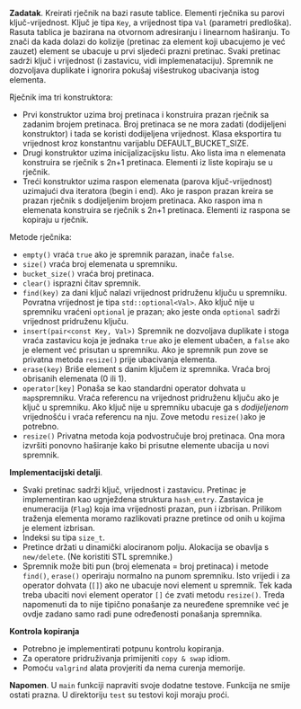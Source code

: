 **Zadatak**. Kreirati rječnik na bazi rasute tablice. Elementi rječnika 
su parovi ključ-vrijednost. Ključ je tipa `Key`, a vrijednost tipa `Val`
(parametri predloška). Rasuta tablica je bazirana na otvornom adresiranju 
i linearnom haširanju. To znači da kada dolazi do kolizije (pretinac za element
koji ubacujemo je već zauzet) element se ubacuje u prvi sljedeći prazni pretinac.
Svaki pretinac sadrži ključ i vrijednost (i zastavicu, vidi implemenataciju).
Spremnik ne dozvoljava duplikate i ignorira pokušaj višestrukog ubacivanja istog elementa. 

Rječnik ima tri konstruktora: 

- Prvi konstruktor uzima broj pretinaca i konstruira prazan rječnik 
  sa zadanim brojem pretinaca. Broj pretinaca se ne mora zadati (dodijeljeni konstruktor)
  i tada se koristi dodijeljena vrijednost. Klasa eksportira tu vrijednost kroz 
  konstantnu varijablu DEFAULT_BUCKET_SIZE.
- Drugi konstruktor uzima inicijalizacijsku listu. Ako lista ima n elemenata
  konstruira se rječnik s 2n+1 pretinaca. Elementi iz liste kopiraju se u rječnik.
- Treći konstruktor uzima raspon elemenata (parova ključ-vrijednost) uzimajući dva 
  iteratora (begin i end). Ako je raspon prazan kreira se prazan rječnik s dodijeljenim 
  brojem pretinaca. Ako raspon ima n elemenata konstruira se rječnik s 2n+1 pretinaca. 
  Elementi iz raspona se kopiraju u rječnik.

Metode rječnika:

- `empty()` vraća `true` ako je spremnik parazan, inače `false`.
- `size()` vraća broj elemenata u spremniku.
- `bucket_size()` vraća broj pretinaca.
- `clear()` isprazni čitav spremnik.
- `find(key)` za dani ključ nalazi vrijednost pridruženu ključu u spremniku. Povratna 
   vrijednost je tipa `std::optional<Val>`. Ako ključ nije u spremniku vraćeni
    `optional` je prazan; ako jeste onda `optional` sadrži vrijednost pridruženu 
    ključu. 
- `insert(pair<const Key, Val>)` Spremnik ne dozvoljava duplikate i stoga vraća 
   zastavicu koja je jednaka   `true` ako je element ubačen, a `false` ako je element 
   već prisutan u spremniku.   Ako je spremnik pun zove se privatna metoda `resize()` 
   prije ubacivanja elementa.  
- `erase(key)` Briše element s danim ključem iz spremnika. Vraća broj obrisanih 
  elemenata (0 ili 1). 
- `operator[key]`  Ponaša se kao standardni operator dohvata u `map`spremniku. 
  Vraća referencu na vrijednost pridruženu ključu ako je ključ u spremniku. Ako ključ
  nije u spremniku ubacuje ga s _dodijeljenom_ vrijednošću i vraća referencu na nju. 
  Zove metodu `resize()`ako je potrebno.
- `resize()` Privatna metoda koja podvostručuje broj pretinaca. Ona mora izvršiti 
  ponovno haširanje kako bi prisutne elemente ubacija u novi spremnik. 

**Implementacijski detalji**. 

- Svaki pretinac sadrži ključ, vrijednost i zastavicu. Pretinac je implementiran kao 
  ugnježdena struktura `hash_entry`. 
  Zastavica je enumeracija (`Flag`) koja ima vrijednosti prazan, pun i izbrisan. Prilikom 
  traženja elementa moramo razlikovati prazne pretince od onih u kojima je element 
  izbrisan.
- Indeksi su tipa `size_t`. 
- Pretince držati u dinamički alociranom polju. Alokacija se obavlja s `new/delete`. (Ne koristiti STL spremnike.)
- Spremnik može biti pun (broj elemenata = broj pretinaca) i metode `find()`, `erase()`
  operiraju normalno na punom spremniku. Isto vrijedi i za operator dohvata  (`[]`)
  ako ne ubacuje novi element u spremnik. Tek kada treba ubaciti novi element 
  operator `[]` će zvati metodu `resize()`.  Treda napomenuti da to nije tipično ponašanje 
  za neuređene spremnike već je ovdje zadano samo radi pune određenosti ponašanja spremnika. 

**Kontrola kopiranja**

- Potrebno je implementirati potpunu kontrolu kopiranja.
- Za operatore pridruživanja primijeniti `copy & swap` idiom.
- Pomoću `valgrind` alata provjeriti da nema curenja memorije.

**Napomen**. U `main` funkciji napraviti svoje dodatne testove. Funkcija ne smije ostati 
prazna. U direktoriju `test` su testovi koji moraju proći.
